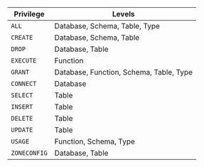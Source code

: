 Privilege | Levels
----------|------------
`ALL` | Database, Schema, Table, Type
`CREATE` | Database, Schema, Table
`DROP` | Database, Table
`EXECUTE` | Function
`GRANT` | Database, Function, Schema, Table, Type
`CONNECT` | Database
`SELECT` | Table
`INSERT` | Table
`DELETE` | Table
`UPDATE` | Table
`USAGE`  | Function, Schema, Type
`ZONECONFIG` | Database, Table
